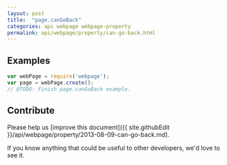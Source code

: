 ```yaml
---
layout: post
title:  "page.canGoBack"
categories: api webpage webpage-property
permalink: api/webpage/property/can-go-back.html
---
```


## Examples

```javascript
var webPage = require('webpage');
var page = webPage.create();
// @TODO: Finish page.canGoBack example.
```

## Contribute

Please help us [improve this document]({{ site.githubEdit }}/api/webpage/property/2013-08-09-can-go-back.md).

If you know anything that could be useful to other developers, we'd love to see it.



